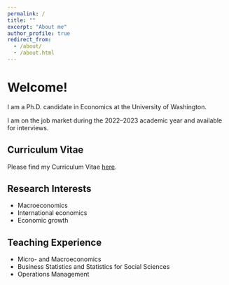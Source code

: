 ```yaml
---
permalink: /
title: ""
excerpt: "About me"
author_profile: true
redirect_from: 
  - /about/
  - /about.html
---
```


Welcome! 
======
I am a Ph.D. candidate in Economics at the University of Washington.

<!-- I am an applied macroeconomist with interests primarily in the fields of applied macroeconomics, applied econometrics, forecasting, and growth. My passion is to develop theory-based policy implications through empirical work. My job market paper investigates the accuracy of IMF nowcasts in times of crises. This study provides guidance on how to further improve IMF nowcasts efficiency to better design and assess the loan programs, and ultimately help countries restore economic growth. The second paper in my dissertation empirically examines the role of macroprudential policy in addressing the effects of external shocks on financial stability. Prior to pursuing Ph.D., I served as a research assitant for two years at the University of Minnesota and University of Hawaii (Professor Inessa Love), primarily researching growth determinants in the emerging market economies --> 

I am on the job market during the 2022–2023 academic year and available for interviews.


Curriculum Vitae
------
Please find my Curriculum Vitae  [here](https://gani-nurmukhametov.github.io/files/GaniNurmukhametov_CV.pdf).


Research Interests
------
* Macroeconomics
* International economics
* Economic growth


Teaching Experience
------
* Micro- and Macroeconomics
* Business Statistics and Statistics for Social Sciences
* Operations Management
